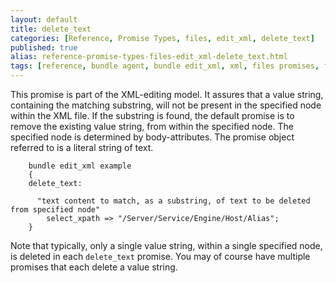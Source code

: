 ```yaml
---
layout: default
title: delete_text
categories: [Reference, Promise Types, files, edit_xml, delete_text]
published: true
alias: reference-promise-types-files-edit_xml-delete_text.html
tags: [reference, bundle agent, bundle edit_xml, xml, files promises, file editing, delete_text]
---
```


This promise is part of the XML-editing model. It assures that a value
string, containing the matching substring, will not be present in the
specified node within the XML file. If the substring is found, the
default promise is to remove the existing value string, from within the
specified node. The specified node is determined by body-attributes. The
promise object referred to is a literal string of text.

```cf3
    bundle edit_xml example
    {
    delete_text:

      "text content to match, as a substring, of text to be deleted from specified node"
        select_xpath => "/Server/Service/Engine/Host/Alias";
    }
```

Note that typically, only a single value string, within a single
specified node, is deleted in each `delete_text` promise. You may of
course have multiple promises that each delete a value string.

